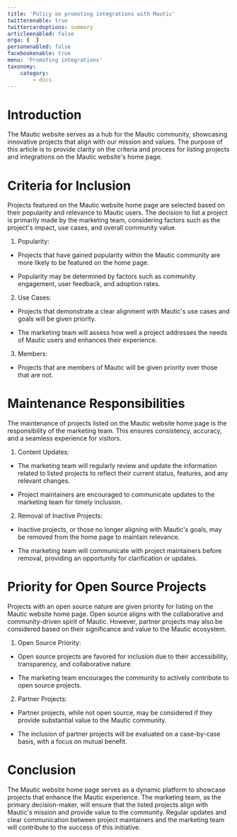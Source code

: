 ```yaml
---
title: 'Policy on promoting integrations with Mautic'
twitterenable: true
twittercardoptions: summary
articleenabled: false
orga: {  }
personenabled: false
facebookenable: true
menu: 'Promoting integrations'
taxonomy:
    category:
        - docs
---
```


# Introduction

The Mautic website serves as a hub for the Mautic community, showcasing innovative projects that align with our mission and values. The purpose of this article is to provide clarity on the criteria and process for listing projects and integrations on the Mautic website's home page.

# Criteria for Inclusion

Projects featured on the Mautic website home page are selected based on their popularity and relevance to Mautic users. The decision to list a project is primarily made by the marketing team, considering factors such as the project's impact, use cases, and overall community value.

1. Popularity:

- Projects that have gained popularity within the Mautic community are more likely to be featured on the home page.

- Popularity may be determined by factors such as community engagement, user feedback, and adoption rates.

2. Use Cases:

- Projects that demonstrate a clear alignment with Mautic's use cases and goals will be given priority.

- The marketing team will assess how well a project addresses the needs of Mautic users and enhances their experience.


3. Members:

- Projects that are members of Mautic will be given priority over those that are not.

# Maintenance Responsibilities

The maintenance of projects listed on the Mautic website home page is the responsibility of the marketing team. This ensures consistency, accuracy, and a seamless experience for visitors.

1. Content Updates:

- The marketing team will regularly review and update the information related to listed projects to reflect their current status, features, and any relevant changes.

- Project maintainers are encouraged to communicate updates to the marketing team for timely inclusion.

2. Removal of Inactive Projects:

- Inactive projects, or those no longer aligning with Mautic's goals, may be removed from the home page to maintain relevance.

- The marketing team will communicate with project maintainers before removal, providing an opportunity for clarification or updates.

# Priority for Open Source Projects

Projects with an open source nature are given priority for listing on the Mautic website home page. Open source aligns with the collaborative and community-driven spirit of Mautic. However, partner projects may also be considered based on their significance and value to the Mautic ecosystem.

1. Open Source Priority:

- Open source projects are favored for inclusion due to their accessibility, transparency, and collaborative nature.

- The marketing team encourages the community to actively contribute to open source projects.

2. Partner Projects:

- Partner projects, while not open source, may be considered if they provide substantial value to the Mautic community.

- The inclusion of partner projects will be evaluated on a case-by-case basis, with a focus on mutual benefit.

# Conclusion

The Mautic website home page serves as a dynamic platform to showcase projects that enhance the Mautic experience. The marketing team, as the primary decision-maker, will ensure that the listed projects align with Mautic's mission and provide value to the community. Regular updates and clear communication between project maintainers and the marketing team will contribute to the success of this initiative.
